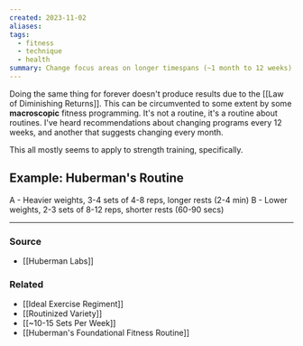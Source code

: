 ```yaml
---
created: 2023-11-02
aliases: 
tags:
  - fitness
  - technique
  - health
summary: Change focus areas on longer timespans (~1 month to 12 weeks) for continued improvement long-term.
---
```

Doing the same thing for forever doesn't produce results due to the [[Law of Diminishing Returns]]. This can be circumvented to some extent by some **macroscopic** fitness programming. It's not a routine, it's a routine about routines. I've heard recommendations about changing programs every 12 weeks, and another that suggests changing every month. 

This all mostly seems to apply to strength training, specifically.

## Example: Huberman's Routine
A - Heavier weights, 3-4 sets of 4-8 reps, longer rests (2-4 min)
B - Lower weights, 2-3 sets of 8-12 reps, shorter rests (60-90 secs)

---
### Source
- [[Huberman Labs]]

### Related
- [[Ideal Exercise Regiment]]
- [[Routinized Variety]]
- [[~10-15 Sets Per Week]]
- [[Huberman's Foundational Fitness Routine]]